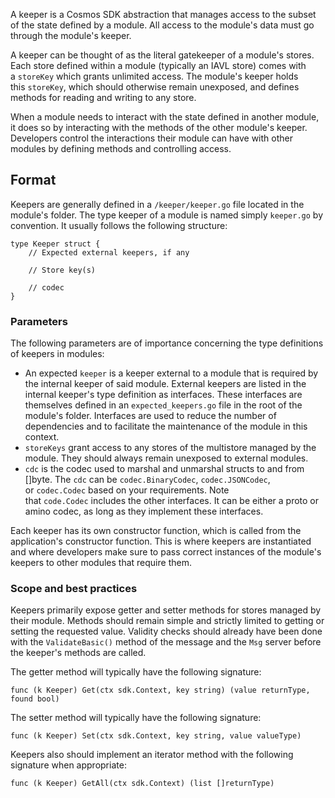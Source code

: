 A keeper is a Cosmos SDK abstraction that manages access to the subset of the state defined by a module. All access to the module's data must go through the module's keeper.


A keeper can be thought of as the literal gatekeeper of a module's stores. Each store defined within a module (typically an IAVL store) comes with a `storeKey` which grants unlimited access. The module's keeper holds this `storeKey`, which should otherwise remain unexposed, and defines methods for reading and writing to any store.

When a module needs to interact with the state defined in another module, it does so by interacting with the methods of the other module's keeper. Developers control the interactions their module can have with other modules by defining methods and controlling access.

Format
-------

Keepers are generally defined in a `/keeper/keeper.go` file located in the module's folder. The type keeper of a module is named simply `keeper.go` by convention. It usually follows the following structure:

```
type Keeper struct {
    // Expected external keepers, if any

    // Store key(s)

    // codec
}

```

### Parameters

The following parameters are of importance concerning the type definitions of keepers in modules:

-   An expected `keeper` is a keeper external to a module that is required by the internal keeper of said module. External keepers are listed in the internal keeper's type definition as interfaces. These interfaces are themselves defined in an `expected_keepers.go` file in the root of the module's folder. Interfaces are used to reduce the number of dependencies and to facilitate the maintenance of the module in this context.
-   `storeKeys` grant access to any stores of the multistore managed by the module. They should always remain unexposed to external modules.
-   `cdc` is the codec used to marshal and unmarshal structs to and from \[\]byte. The `cdc` can be `codec.BinaryCodec`, `codec.JSONCodec`, or `codec.Codec` based on your requirements. Note that `code.Codec` includes the other interfaces. It can be either a proto or amino codec, as long as they implement these interfaces.

Each keeper has its own constructor function, which is called from the application's constructor function. This is where keepers are instantiated and where developers make sure to pass correct instances of the module's keepers to other modules that require them.


### Scope and best practices

Keepers primarily expose getter and setter methods for stores managed by their module. Methods should remain simple and strictly limited to getting or setting the requested value. Validity checks should already have been done with the `ValidateBasic()` method of the message and the `Msg` server before the keeper's methods are called.

The getter method will typically have the following signature:

```
func (k Keeper) Get(ctx sdk.Context, key string) (value returnType, found bool)
```
The setter method will typically have the following signature:

```
func (k Keeper) Set(ctx sdk.Context, key string, value valueType)
```

Keepers also should implement an iterator method with the following signature when appropriate:

```
func (k Keeper) GetAll(ctx sdk.Context) (list []returnType)
```

